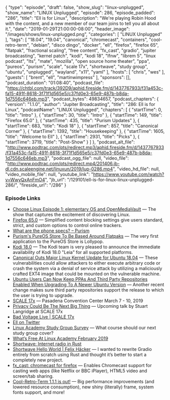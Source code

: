 {
  "type": "episode",
  "draft": false,
  "show_slug": "linux-unplugged",
  "show_name": "LINUX Unplugged",
  "episode": 286,
  "episode_padded": "286",
  "title": "Ell is for Linux",
  "description": "We're playing Robin Hood with the content, and a new member of our team joins to tell you all about it.",
  "date": "2019-01-29T21:00:00-08:00",
  "header_image": "/images/shows/linux-unplugged.png",
  "categories": [
    "LINUX Unplugged"
  ],
  "tags": [
    "18.04",
    "19.04",
    "canonical",
    "chromecast",
    "containers",
    "cool-retro-term",
    "debian",
    "disco dingo",
    "docker",
    "ell",
    "firefox",
    "firefox 65",
    "flatpak",
    "fractional scaling",
    "free content",
    "fx_cast",
    "gradio",
    "jupiter broadcasting",
    "kernel patch",
    "kodi",
    "kodi 18",
    "lfnw",
    "librem 5",
    "linux podcast",
    "lts",
    "mate",
    "mozilla",
    "open source home theater",
    "ppa",
    "pureos",
    "purism",
    "scale",
    "scale 17x",
    "shortwave",
    "study group",
    "ubuntu",
    "unplugged",
    "wayland",
    "x11",
    "yaml"
  ],
  "hosts": [
    "chris",
    "wes"
  ],
  "guests": [
    "brent",
    "ell",
    "martinwimpress"
  ],
  "sponsors": [],
  "podcast_duration": "01:08:40",
  "podcast_file": "https://chtbl.com/track/392D9/aphid.fireside.fm/d/1437767933/f31a453c-fa15-491f-8618-3f71f1d565e5/c37fd0e3-65e9-487b-b8da-1d7556c646eb.mp3",
  "podcast_bytes": 49834657,
  "podcast_chapters": {
    "version": "1.1.0",
    "author": "Jupiter Broadcasting",
    "title": "286: Ell is for Linux",
    "podcastName": "LINUX Unplugged",
    "chapters": [
      {
        "startTime": 0,
        "title": "Intro"
      },
      {
        "startTime": 30,
        "title": "Intro"
      },
      {
        "startTime": 149,
        "title": "Firefox 65.0"
      },
      {
        "startTime": 435,
        "title": "Purism Updates"
      },
      {
        "startTime": 683,
        "title": "Kodi 18"
      },
      {
        "startTime": 857,
        "title": "Canonical Corner"
      },
      {
        "startTime": 1392,
        "title": "Housekeeping"
      },
      {
        "startTime": 1605,
        "title": "Welcome to Ell"
      },
      {
        "startTime": 2931,
        "title": "Picks"
      },
      {
        "startTime": 3719,
        "title": "Post-Show"
      }
    ]
  },
  "podcast_alt_file": "http://www.podtrac.com/pts/redirect.mp3/aphid.fireside.fm/d/1437767933/f31a453c-fa15-491f-8618-3f71f1d565e5/c37fd0e3-65e9-487b-b8da-1d7556c646eb.mp3",
  "podcast_ogg_file": null,
  "video_file": "http://www.podtrac.com/pts/redirect.mp4/201406.jb-dl.cdn.scaleengine.net/linuxun/2019/lup-0286.mp4",
  "video_hd_file": null,
  "video_mobile_file": null,
  "youtube_link": "https://www.youtube.com/watch?v=WwyQxAnFmO4",
  "jb_url": "/129101/ell-is-for-linux-linux-unplugged-286/",
  "fireside_url": "/286"
}


### Episode Links

  * [Choose Linux Episode 1: elementary OS and OpenMediaVault](https://chooselinux.show/1 "Choose Linux Episode 1: elementary OS and OpenMediaVault") — The show that captures the excitement of discovering Linux.
  * [Firefox 65.0](https://www.mozilla.org/en-US/firefox/65.0/releasenotes/ "Firefox 65.0") — Simplified content blocking settings give users standard, strict, and custom options to control online trackers.
  * [What are the phone specs? – Purism](https://puri.sm/faq/what-are-the-phone-specs/ "What are the phone specs? – Purism")
  * [Purism's PureOS Store To Be Based Around Flatpaks](https://www.phoronix.com/scan.php?page=news_item&px=Purism-PureOS-Store-Flatpaks "Purism's PureOS Store To Be Based Around Flatpaks") — The very first application to the PureOS Store is Lollypop.
  * [Kodi 18.0](https://kodi.tv/article/kodi-180 "Kodi 18.0") — The Kodi team is very pleased to announce the immediate availability of Kodi 18.0 "Leia" for all supported platforms.
  * [Canonical Outs Major Linux Kernel Update for Ubuntu 18.04](https://news.softpedia.com/news/canonical-outs-major-linux-kernel-update-for-ubuntu-18-04-lts-to-patch-11-flaws-524740.shtml "Canonical Outs Major Linux Kernel Update for Ubuntu 18.04") — These vulnerabilities could allow attackers to either execute arbitrary code or crash the system via a denial of service attack by utilizing a maliciously crafted EXT4 image that could be mounted on the vulnerable machine. 
  * [Ubuntu Users Can Now Keep PPAs And Third Party Repositories Enabled When Upgrading To A Newer Ubuntu Version](https://www.linuxuprising.com/2019/01/ubuntu-users-can-now-keep-ppas-and.html "Ubuntu Users Can Now Keep PPAs And Third Party Repositories Enabled When Upgrading To A Newer Ubuntu Version") — Another recent change makes sure third party repositories support the release to which the user is trying to upgrade.
  * [SCALE 17x](https://www.socallinuxexpo.org/scale/17x "SCALE 17x") — Pasadena Convention Center March 7 - 10, 2019
  * [Privacy Could Be The Next Big Thing](https://www.socallinuxexpo.org/scale/17x/presentations/privacy-could-be-next-big-thing "Privacy Could Be The Next Big Thing") — Upcoming talk by Stuart Langridge at SCALE 17x
  * [Bad Voltage Live | SCALE 17x](https://www.socallinuxexpo.org/scale/17x/bad-voltage-live "Bad Voltage Live | SCALE 17x")
  * [Ell on Twitter](https://twitter.com/ell_o_punk?lang=en "Ell on Twitter")
  * [Linux Academy Study Group Survey](https://docs.google.com/forms/d/e/1FAIpQLSfJbyHioiRCiaBEw_aJaXSIBFHXYGbSL9YcOifSg2Atsind7w/viewform?vc=0&c=0&w=1 "Linux Academy Study Group Survey") — What course should our next study group cover?
  * [What’s Free At Linux Academy February 2019](https://linuxacademy.com/blog/linux-academy/freefebruary/ "What’s Free At Linux Academy February 2019")
  * [Shortwave: Internet radio in Rust](https://gitlab.gnome.org/World/Shortwave "Shortwave: Internet radio in Rust")
  * [Shortwave Hello World | Felix Häcker](https://blogs.gnome.org/haeckerfelix/2019/01/26/hello-world/ "Shortwave Hello World | Felix Häcker") — I wanted to rewrite Gradio entirely from scratch using Rust and thought it’s better to start a completely new project.
  * [fx_cast: chromecast for firefox](https://hensm.github.io/fx_cast/ "fx_cast: chromecast for firefox") — Enables Chromecast support for casting web apps (like Netflix or BBC iPlayer), HTML5 video and screen/tab sharing.
  * [Cool-Retro-Term 1.1.1 is out!](https://swordfishslabs.wordpress.com/2019/01/22/cool-retro-term-1-1-1-is-out/ "Cool-Retro-Term 1.1.1 is out!") — Big performance improvements (and lowered resource consumption), new shiny (literally) frame, system fonts support, and more!


